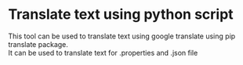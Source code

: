 # Translate text using python script

This tool can be used to translate text using google translate using pip translate package.\
It can be used to translate text for .properties and .json file
